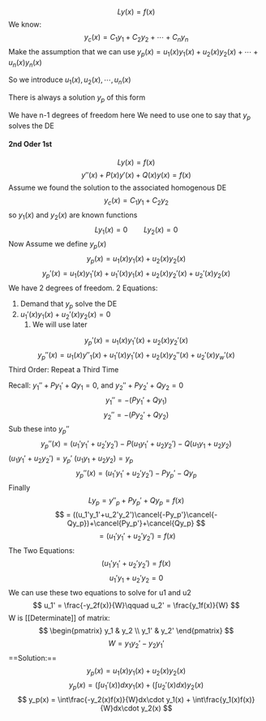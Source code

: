 $$ Ly(x) = f(x) $$
We know:
$$ y_c(x) = C_1y_1+C_2y_2+\cdots+C_ny_n $$
Make the assumption that we can use $y_p(x) = u_1(x)y_1(x) + u_2(x)y_2(x)+\cdots+u_n(x)y_n(x)$

So we introduce $u_1(x), u_2(x),\cdots, u_n(x)$ 

There is always a solution $y_p$ of this form

We have n-1 degrees of freedom here
We need to use one to say that $y_p$ solves the DE

#### 2nd Oder 1st
$$ Ly(x) = f(x) $$
$$ y''(x)+P(x)y'(x)+Q(x)y(x) = f(x) $$
Assume we found the solution to the associated homogenous DE
$$ y_c(x) = C_1y_1+C_2y_2 $$
so $y_1(x)$ and $y_2(x)$ are known functions
$$ Ly_1(x) = 0\qquad Ly_2(x)=0 $$
Now Assume we define $y_p(x)$ 
$$ y_p(x) = u_1(x)y_1(x)+u_2(x)y_2(x) $$
$$ y_p'(x) = u_1(x)y_1'(x)+u_1'(x)y_1(x)+u_2(x)y_2'(x)+u_2'(x)y_2(x) $$
We have 2 degrees of freedom. 2 Equations:
1. Demand that $y_p$ solve the DE
2. $u_1'(x)y_1(x) + u_2'(x)y_2(x) = 0$
	1. We will use later

$$ y_p'(x) = u_1(x)y_1'(x) + u_2(x)y_2'(x) $$
$$ y_p''(x) = u_1(x)y''_1(x) + u_1'(x)y_1'(x)+u_2(x)y_2''(x)+u_2'(x)y_w'(x) $$
Third Order: Repeat a Third Time

Recall: $y_1''+Py_1'+Qy_1 = 0$,     and     $y_2''+Py_2'+Qy_2 = 0$
$$ y_1'' = -(Py_1'+Qy_1) $$
$$ y_2'' = -(Py_2'+Qy_2) $$
Sub these into $y_p''$
$$ y_p''(x) = (u_1'y_1'+u_2'y_2')-P(u_1y_1'+u_2y_2')-Q(u_1y_1+u_2y_2) $$
$(u_1y_1'+u_2y_2') = y_p'$
$(u_1y_1+u_2y_2) = y_p$
$$ y_p''(x) = (u_1'y_1'+u_2'y_2')-Py_p'-Qy_p $$
Finally
$$ Ly_p = y''_p+Py_p'+Qy_p = f(x) $$
$$ = ((u_1'y_1'+u_2'y_2')\cancel{-Py_p'}\cancel{-Qy_p})+\cancel{Py_p'}+\cancel{Qy_p} $$
$$ = (u_1'y_1'+u_2'y_2') = f(x) $$
The Two Equations:
$$ (u_1'y_1'+u_2'y_2') = f(x) $$
$$ u_1'y_1 + u_2'y_2 = 0 $$
We can use these two equations to solve for u1 and u2
$$ u_1' = \frac{-y_2f(x)}{W}\qquad u_2' = \frac{y_1f(x)}{W} $$
W is [[Determinate]] of matrix:
$$ 
\begin{pmatrix}
y_1 & y_2 \\
y_1' & y_2'
\end{pmatrix}
$$
$$ W = y_1y_2' - y_2y_1' $$
==Solution:==
$$ y_p(x) = u_1(x)y_1(x)+u_2(x)y_2(x) $$
$$ y_p(x) = (\int u_1'(x))dxy_1(x)+(\int u_2'(x)dx)y_2(x) $$
$$ y_p(x) = \int\frac{-y_2(x)f(x)}{W}dx\cdot y_1(x) + \int\frac{y_1(x)f(x)}{W}dx\cdot y_2(x) $$
